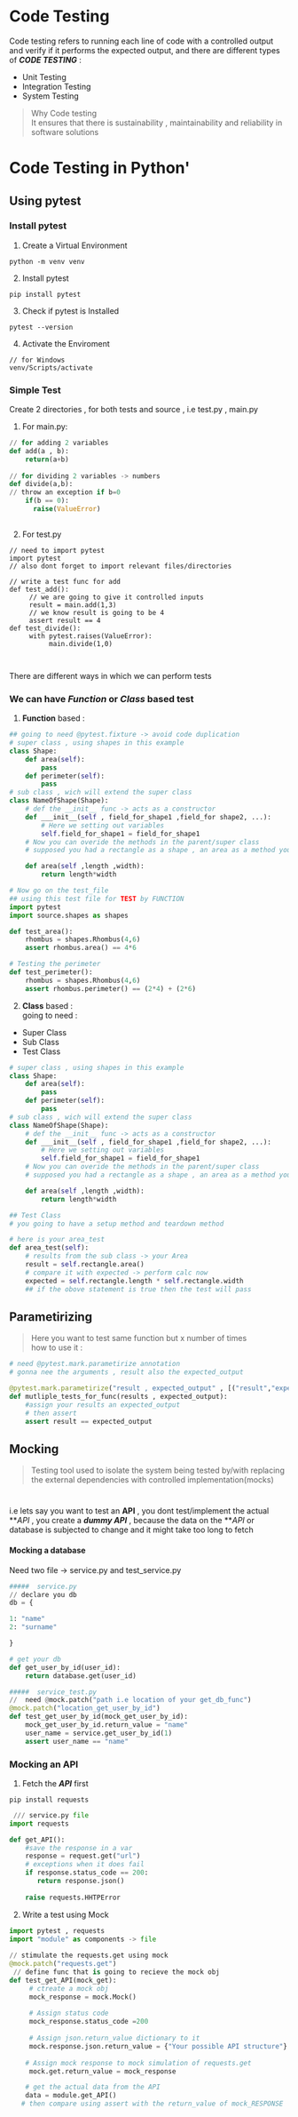 # Code Testing   
Code testing refers to running each line of code with a controlled output and verify if it performs the expected output, and there are different types of ***CODE TESTING*** :    
* Unit Testing
* Integration Testing
* System Testing
> Why Code testing   
It ensures that there is sustainability , maintainability and reliability in software solutions   
# Code Testing in Python'
## Using pytest  
### Install pytest   
1. Create a Virtual Environment   
~~~
python -m venv venv
~~~   
2. Install pytest   
~~~
pip install pytest
~~~   
3. Check if pytest is Installed   
~~~
pytest --version 
~~~
4. Activate the Enviroment   
~~~
// for Windows
venv/Scripts/activate 
~~~   
### Simple Test
Create 2 directories , for both tests  and source , i.e test.py , main.py   
1. For main.py:   
~~~python
// for adding 2 variables
def add(a , b):   
    return(a+b)   
   
// for dividing 2 variables -> numbers   
def divide(a,b):   
// throw an exception if b=0    
    if(b == 0):
      raise(ValueError)
   


~~~   
2. For test.py   
~~~
// need to import pytest
import pytest
// also dont forget to import relevant files/directories

// write a test func for add
def test_add():
     // we are going to give it controlled inputs
     result = main.add(1,3)
     // we know result is going to be 4
     assert result == 4
def test_divide():
     with pytest.raises(ValueError):
          main.divide(1,0)



~~~   
There are different ways in which we can perform tests   
### We can have ***Function*** or  ***Class*** based test   
1. **Function** based : 
~~~python
## going to need @pytest.fixture -> avoid code duplication
# super class , using shapes in this example
class Shape:
    def area(self):
        pass
    def perimeter(self):
        pass
# sub class , wich will extend the super class
class NameOfShape(Shape):
    # def the __init__ func -> acts as a constructor
    def ___init__(self , field_for_shape1 ,field_for shape2, ...):   
        # Here we setting out variables
        self.field_for_shape1 = field_for_shape1
    # Now you can overide the methods in the parent/super class
    # supposed you had a rectangle as a shape , an area as a method you want to overide , this is how you will go about it

    def area(self ,length ,width):
        return length*width

# Now go on the test_file
## using this test file for TEST by FUNCTION
import pytest
import source.shapes as shapes

def test_area():
    rhombus = shapes.Rhombus(4,6)
    assert rhombus.area() == 4*6

# Testing the perimeter
def test_perimeter():
    rhombus = shapes.Rhombus(4,6)
    assert rhombus.perimeter() == (2*4) + (2*6)
~~~  
2. **Class** based :  
going to need :   
* Super Class
* Sub Class
* Test Class 
~~~python
# super class , using shapes in this example
class Shape:
    def area(self):
        pass
    def perimeter(self):
        pass
# sub class , wich will extend the super class
class NameOfShape(Shape):
    # def the __init__ func -> acts as a constructor
    def ___init__(self , field_for_shape1 ,field_for shape2, ...):   
        # Here we setting out variables
        self.field_for_shape1 = field_for_shape1
    # Now you can overide the methods in the parent/super class
    # supposed you had a rectangle as a shape , an area as a method you want to overide , this is how you will go about it

    def area(self ,length ,width):
        return length*width

## Test Class
# you going to have a setup method and teardown method

# here is your area_test
def area_test(self):
    # results from the sub class -> your Area
    result = self.rectangle.area()
    # compare it with expected -> perform calc now
    expected = self.rectangle.length * self.rectangle.width
    ## if the obove statement is true then the test will pass

~~~   
## Parametirizing   
> Here you want to test same function but x number of times   
how to use it :   
~~~python
# need @pytest.mark.parametirize annotation
# gonna nee the arguments , result also the expected_output

@pytest.mark.parametirize("result , expected_output" , [("result","expected_output"),("result" , "expected_output")])
def mutliple_tests_for_func(results , expected_output):
    #assign your results an expected_output
    # then assert
    assert result == expected_output
~~~   
## Mocking
> Testing tool used to isolate the system being tested by/with replacing the external dependencies with controlled implementation(mocks)   
#
i.e lets say you want to test an **API** , you dont test/implement the actual ***API* , you create a ***dummy API*** , because the data on the ***API* or database is subjected to change and it might take too long to fetch   
#### Mocking a database   
Need two file -> service.py and test_service.py   
~~~python
#####  service.py
// declare you db
db = {

1: "name"
2: "surname"

}

# get your db
def get_user_by_id(user_id):
    return database.get(user_id)

#####  service_test.py
//  need @mock.patch("path i.e location of your get_db_func") 
@mock.patch("location_get_user_by_id")
def test_get_user_by_id(mock_get_user_by_id):
    mock_get_user_by_id.return_value = "name"
    user_name = service.get_user_by_id(1)
    assert user_name == "name"


~~~   
### Mocking an API   
1. Fetch the ***API*** first   
~~~
pip install requests
~~~   
~~~python
 /// service.py file
import requests

def get_API():
    #save the response in a var
    response = request.get("url")
    # exceptions when it does fail
    if response.status_code == 200:
       return response.json()
    
    raise requests.HHTPError

~~~
2. Write a test using Mock
~~~python
import pytest , requests
import "module" as components -> file
 
// stimulate the requests.get using mock
@mock.patch("requests.get")
 // define func that is going to recieve the mock obj
def test_get_API(mock_get):
     # ctreate a mock obj
     mock_response = mock.Mock()
 
     # Assign status code
     mock_response.status_code =200
   
     # Assign json.return_value dictionary to it
     mock.response.json.return_value = {"Your possible API structure"}
     
    # Assign mock response to mock simulation of requests.get
     mock.get.return_value = mock_response

    # get the actual data from the API
    data = module.get_API()
   # then compare using assert with the return_value of mock_RESPONSE





~~~